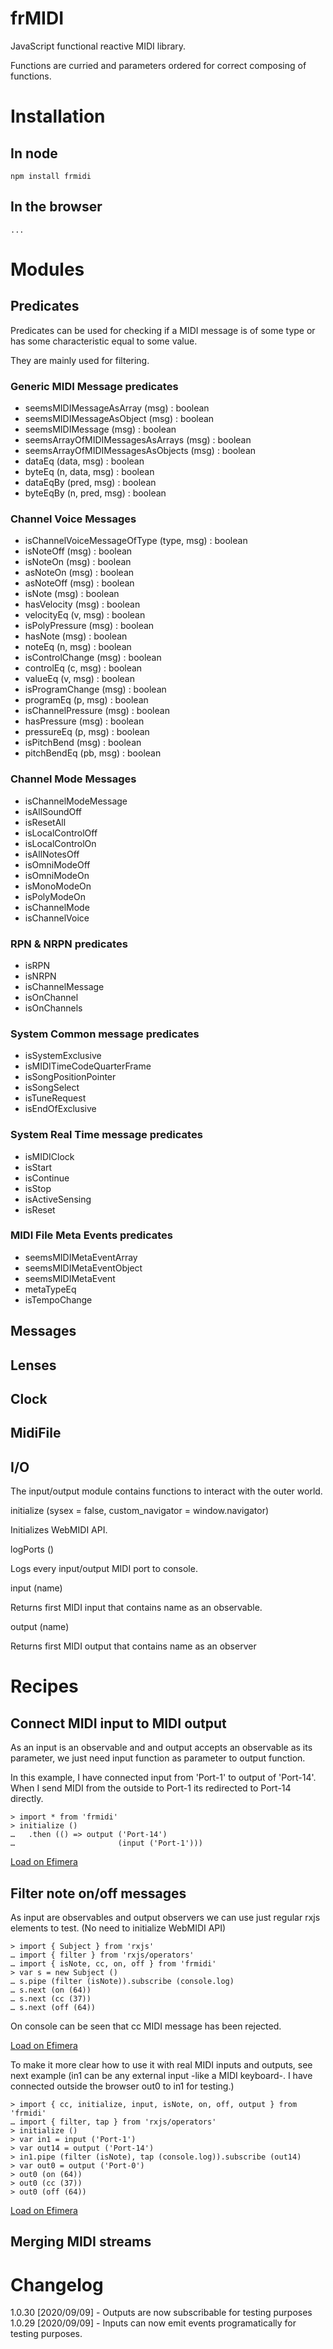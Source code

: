 # frMIDI

JavaScript functional reactive MIDI library.

Functions are curried and parameters ordered for correct composing of functions.

# Installation

## In node

    npm install frmidi

## In the browser

    ...

# Modules

## Predicates

Predicates can be used for checking if a MIDI message is of some type
or has some characteristic equal to some value.

They are mainly used for filtering.

### Generic MIDI Message predicates

* seemsMIDIMessageAsArray (msg) : boolean
* seemsMIDIMessageAsObject (msg) : boolean
* seemsMIDIMessage (msg) : boolean
* seemsArrayOfMIDIMessagesAsArrays (msg) : boolean
* seemsArrayOfMIDIMessagesAsObjects (msg) : boolean
* dataEq (data, msg) : boolean
* byteEq (n, data, msg) : boolean
* dataEqBy (pred, msg) : boolean
* byteEqBy (n, pred, msg) : boolean

### Channel Voice Messages

* isChannelVoiceMessageOfType (type, msg) : boolean
* isNoteOff (msg) : boolean
* isNoteOn (msg) : boolean
* asNoteOn (msg) : boolean
* asNoteOff (msg) : boolean
* isNote (msg) : boolean
* hasVelocity (msg) : boolean
* velocityEq (v, msg) : boolean
* isPolyPressure (msg) : boolean
* hasNote (msg) : boolean
* noteEq (n, msg) : boolean
* isControlChange (msg) : boolean
* controlEq (c, msg) : boolean
* valueEq (v, msg) : boolean
* isProgramChange (msg) : boolean
* programEq (p, msg) : boolean
* isChannelPressure (msg) : boolean
* hasPressure (msg) : boolean
* pressureEq (p, msg) : boolean
* isPitchBend (msg) : boolean
* pitchBendEq (pb, msg) : boolean

### Channel Mode Messages

* isChannelModeMessage
* isAllSoundOff
* isResetAll
* isLocalControlOff
* isLocalControlOn
* isAllNotesOff
* isOmniModeOff
* isOmniModeOn
* isMonoModeOn
* isPolyModeOn
* isChannelMode
* isChannelVoice

### RPN & NRPN predicates

* isRPN
* isNRPN
* isChannelMessage
* isOnChannel
* isOnChannels

### System Common message predicates

* isSystemExclusive
* isMIDITimeCodeQuarterFrame
* isSongPositionPointer
* isSongSelect
* isTuneRequest
* isEndOfExclusive

### System Real Time message predicates

* isMIDIClock
* isStart
* isContinue
* isStop
* isActiveSensing
* isReset

### MIDI File Meta Events predicates

* seemsMIDIMetaEventArray
* seemsMIDIMetaEventObject
* seemsMIDIMetaEvent
* metaTypeEq
* isTempoChange

## Messages

## Lenses

## Clock

## MidiFile

## I/O

The input/output module contains functions to interact with the outer world.

initialize (sysex = false, custom_navigator = window.navigator)

  Initializes WebMIDI API.

logPorts ()

  Logs every input/output MIDI port to console.

input (name)

  Returns first MIDI input that contains name as an observable.

output (name)

  Returns first MIDI output that contains name as an observer

# Recipes

## Connect MIDI input to MIDI output

As an input is an observable and and output accepts an observable as
its parameter, we just need input function as parameter to output
function.

In this example, I have connected input from 'Port-1' to output of 'Port-14'. When I send MIDI from the outside to Port-1 its redirected to Port-14 directly.

    > import * from 'frmidi'
    > initialize ()
    …   .then (() => output ('Port-14') 
    …                       (input ('Port-1')))

[Load on Efimera](https://jordipbou.github.com/efimera/?json=%7B%22blocks%22:%5B%7B%22lines%22:%5B%22import%20*%20from%20'frmidi'%22%5D,%22history%22:%5B%5D,%22completions%22:%5B%5D,%22autocompletion%22:%22%22,%22cursor%22:%5B22,0%5D%7D,%7B%22lines%22:%5B%22initialize%20()%22,%22%20%20.then%20(%20()%20=%3E%20output%20('Port-14')%20(input%20('Port-1'))%20)%22%5D,%22history%22:%5B%5D,%22completions%22:%5B%5D,%22autocompletion%22:%22%22,%22cursor%22:%5B55,1%5D%7D,%7B%22lines%22:%5B%22%22%5D,%22history%22:%5B%5D,%22completions%22:%5B%5D,%22autocompletion%22:%22%22,%22cursor%22:%5B0,0%5D%7D%5D,%22focused%22:2%7D)

## Filter note on/off messages

As input are observables and output observers we can use just regular rxjs elements to test. (No need to initialize WebMIDI API)

    > import { Subject } from 'rxjs'
	… import { filter } from 'rxjs/operators'
	… import { isNote, cc, on, off } from 'frmidi'
	> var s = new Subject ()
	… s.pipe (filter (isNote)).subscribe (console.log)
	… s.next (on (64))
	… s.next (cc (37))
	… s.next (off (64))

On console can be seen that cc MIDI message has been rejected.

[Load on Efimera](https://jordipbou.github.com/efimera/?json=%7B%22blocks%22:%5B%7B%22lines%22:%5B%22import%20%7B%20isNote,%20cc,%20on,%20off%20%7D%20from%20'frmidi'%22,%22import%20%7B%20Subject%20%7D%20from%20'rxjs'%22,%22import%20%7B%20filter%20%7D%20from%20'rxjs/operators'%22%5D,%22history%22:%5B%5D,%22completions%22:%5B%5D,%22autocompletion%22:%22%22,%22cursor%22:%5B39,2%5D%7D,%7B%22lines%22:%5B%22let%20s%20=%20new%20Subject%20()%22,%22s.pipe%20(filter%20(isNote)).subscribe%20(console.log)%22,%22%22,%22s.next%20(on%20(64))%22,%22s.next%20(cc%20(37))%22,%22s.next%20(off%20(64))%22%5D,%22history%22:%5B%5D,%22completions%22:%5B%5D,%22autocompletion%22:%22%22,%22cursor%22:%5B22,0%5D%7D%5D,%22focused%22:0%7D)

To make it more clear how to use it with real MIDI inputs and outputs, see next example (in1 can be any external input -like a MIDI keyboard-. I have connected outside the browser out0 to in1 for testing.)

	> import { cc, initialize, input, isNote, on, off, output } from 'frmidi'
	… import { filter, tap } from 'rxjs/operators'
	> initialize ()
	> var in1 = input ('Port-1')
	> var out14 = output ('Port-14')
	> in1.pipe (filter (isNote), tap (console.log)).subscribe (out14)
	> var out0 = output ('Port-0')
	> out0 (on (64))
	> out0 (cc (37))
	> out0 (off (64))
 
[Load on Efimera](https://jordipbou.github.com/efimera/?json=%7B%22blocks%22:%5B%7B%22lines%22:%5B%22import%20%7B%20cc,%20initialize,%20input,%20isNote,%20on,%20off,%20output%20%7D%20from%20'frmidi'%22,%22import%20%7B%20filter,%20tap%20%7D%20from%20'rxjs/operators'%22%5D,%22history%22:%5B%5D,%22completions%22:%5B%22filter%22%5D,%22autocompletion%22:%22er%22,%22cursor%22:%5B13,1%5D%7D,%7B%22lines%22:%5B%22initialize%20()%22%5D,%22history%22:%5B%5D,%22completions%22:%5B%5D,%22autocompletion%22:%22%22,%22cursor%22:%5B13,0%5D%7D,%7B%22lines%22:%5B%22var%20in1%20=%20input%20('Port-1')%22%5D,%22history%22:%5B%5D,%22completions%22:%5B%5D,%22autocompletion%22:%22%22,%22cursor%22:%5B26,0%5D%7D,%7B%22lines%22:%5B%22var%20out14%20=%20output%20('Port-14')%22%5D,%22history%22:%5B%5D,%22completions%22:%5B%5D,%22autocompletion%22:%22%22,%22cursor%22:%5B30,0%5D%7D,%7B%22lines%22:%5B%22in1.pipe%20(filter%20(isNote),%20tap%20(console.log)).subscribe%20(out14)%22%5D,%22history%22:%5B%5D,%22completions%22:%5B%5D,%22autocompletion%22:%22%22,%22cursor%22:%5B63,0%5D%7D,%7B%22lines%22:%5B%22var%20out0%20=%20output%20('Port-0')%22%5D,%22history%22:%5B%5D,%22completions%22:%5B%5D,%22autocompletion%22:%22%22,%22cursor%22:%5B28,0%5D%7D,%7B%22lines%22:%5B%22out0%20(on%20(64))%22%5D,%22history%22:%5B%5D,%22completions%22:%5B%5D,%22autocompletion%22:%22%22,%22cursor%22:%5B14,0%5D%7D,%7B%22lines%22:%5B%22out0%20(cc%20(37))%22%5D,%22history%22:%5B%5D,%22completions%22:%5B%5D,%22autocompletion%22:%22%22,%22cursor%22:%5B14,0%5D%7D,%7B%22lines%22:%5B%22out0%20(off%20(64))%22%5D,%22history%22:%5B%5D,%22completions%22:%5B%5D,%22autocompletion%22:%22%22,%22cursor%22:%5B15,0%5D%7D,%7B%22lines%22:%5B%22%22%5D,%22history%22:%5B%5D,%22completions%22:%5B%5D,%22autocompletion%22:%22%22,%22cursor%22:%5B0,0%5D%7D%5D,%22focused%22:9%7D)

## Merging MIDI streams

# Changelog

1.0.30 [2020/09/09] - Outputs are now subscribable for testing purposes
1.0.29 [2020/09/09] - Inputs can now emit events programatically for testing purposes.
